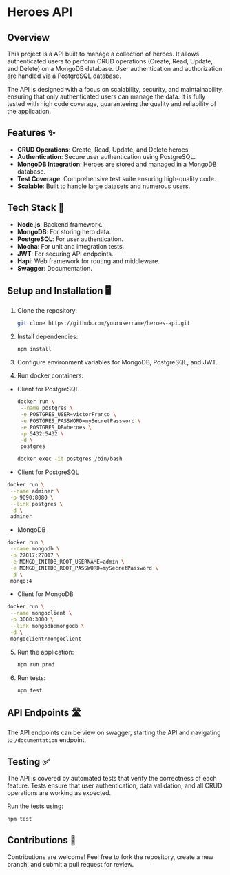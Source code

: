 # Heroes API 

## Overview

This project is a API built to manage a collection of heroes. It allows authenticated users to perform CRUD operations (Create, Read, Update, and Delete) on a MongoDB database. User authentication and authorization are handled via a PostgreSQL database.

The API is designed with a focus on scalability, security, and maintainability, ensuring that only authenticated users can manage the data. It is fully tested with high code coverage, guaranteeing the quality and reliability of the application.

## Features ✨

- **CRUD Operations**: Create, Read, Update, and Delete heroes.
- **Authentication**: Secure user authentication using PostgreSQL.
- **MongoDB Integration**: Heroes are stored and managed in a MongoDB database.
- **Test Coverage**: Comprehensive test suite ensuring high-quality code.
- **Scalable**: Built to handle large datasets and numerous users.

## Tech Stack 👾

- **Node.js**: Backend framework.
- **MongoDB**: For storing hero data.
- **PostgreSQL**: For user authentication.
- **Mocha**: For unit and integration tests.
- **JWT**: For securing API endpoints.
- **Hapi**: Web framework for routing and middleware.
- **Swagger**: Documentation.

## Setup and Installation 🖥️

1. Clone the repository:
   ```bash
   git clone https://github.com/yourusername/heroes-api.git
   ```
2. Install dependencies:
   ```bash
   npm install
   ```
3. Configure environment variables for MongoDB, PostgreSQL, and JWT.

4. Run docker containers:

- Client for PostgreSQL
   ```bash
   docker run \
    --name postgres \
    -e POSTGRES_USER=victorFranco \
    -e POSTGRES_PASSWORD=mySecretPassword \
    -e POSTGRES_DB=heroes \
    -p 5432:5432 \
    -d \
    postgres

   docker exec -it postgres /bin/bash
   ```

- Client for PostgreSQL
```bash
docker run \
 --name adminer \
 -p 9090:8080 \
 --link postgres \
 -d \
 adminer
```

- MongoDB
```bash
docker run \
 --name mongodb \
 -p 27017:27017 \
 -e MONGO_INITDB_ROOT_USERNAME=admin \
 -e MONGO_INITDB_ROOT_PASSWORD=mySecretPassword \
 -d \
 mongo:4
```

- Client for MongoDB
```bash
docker run \
 --name mongoclient \
 -p 3000:3000 \
 --link mongodb:mongodb \
 -d \
 mongoclient/mongoclient
```

5. Run the application:
   ```bash
   npm run prod
   ```
6. Run tests:
   ```bash
   npm test
   ```

## API Endpoints 🛣️

<!-- - **POST** `/heroes` - Create a new hero.
- **GET** `/heroes` - Get a list of heroes.
- **GET** `/heroes/:id` - Get a specific hero by ID.
- **PUT** `/heroes/:id` - Update hero information.
- **DELETE** `/heroes/:id` - Delete a hero. -->

The API endpoints can be view on swagger, starting the API and navigating to `/documentation` endpoint.

## Testing ✅

The API is covered by automated tests that verify the correctness of each feature. Tests ensure that user authentication, data validation, and all CRUD operations are working as expected.

Run the tests using:

```bash
npm test
```

## Contributions 🤝
Contributions are welcome! Feel free to fork the repository, create a new branch, and submit a pull request for review.
